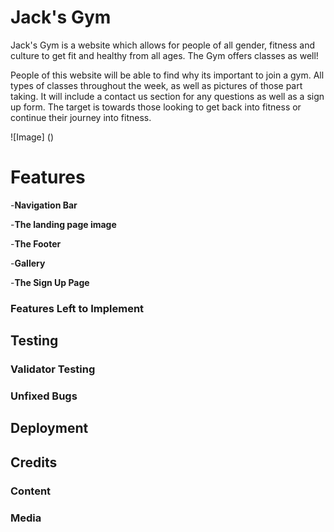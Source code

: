 # Jack's Gym

Jack's Gym is a website which allows for people of all gender, fitness and culture to get fit and healthy from all ages. The Gym offers classes as well! 

People of this website will be able to find why its important to join a gym. All types of classes throughout the week, as well as pictures of those part taking. It will include a contact us section for any questions as well as a sign up form. The target is towards those looking to get back into fitness or continue their journey into fitness. 

![Image] ()

# Features





-__Navigation Bar__

-__The landing page image__





-__The Footer__

-__Gallery__

-__The Sign Up Page__

### Features Left to Implement

## Testing

### Validator Testing

### Unfixed Bugs

## Deployment

## Credits

### Content

### Media



